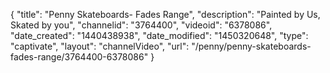 {
    "title": "Penny Skateboards-  Fades Range",
    "description": "Painted by Us, Skated by you",
    "channelid": "3764400",
    "videoid": "6378086",
    "date_created": "1440438938",
    "date_modified": "1450320648",
    "type": "captivate",
    "layout": "channelVideo",
    "url": "\/penny\/penny-skateboards-fades-range\/3764400-6378086"
}